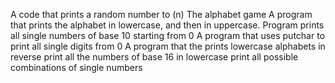 A code that prints a random number to (n)
The alphabet game
A program that prints the alphabet in lowercase, and then in uppercase.
Program prints all single numbers of base 10 starting from 0
A program that uses putchar to print all single digits from 0
A program that the prints lowercase alphabets in reverse
print all the numbers of base 16 in lowercase
print all possible combinations of single numbers
